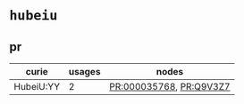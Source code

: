 # `hubeiu`

## pr

| curie     |   usages | nodes                                                                                                              |
|-----------|----------|--------------------------------------------------------------------------------------------------------------------|
| HubeiU:YY |        2 | [PR:000035768](http://purl.obolibrary.org/obo/PR_000035768), [PR:Q9V3Z7](http://purl.obolibrary.org/obo/PR_Q9V3Z7) |

